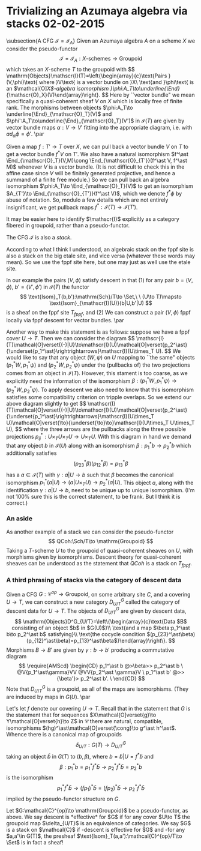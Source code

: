 # Trivializing an Azumaya algebra via stacks 02-02-2015

\subsection{A CFG $\mathscr{I}=\mathscr{I}_A$}
Given an Azumaya algebra $A$ on a scheme $X$ we consider the pseudo-functor
$$
\mathscr{I}=\mathscr{I}_A:X\text{-schemes}\to \mathrm{Groupoid}
$$
which takes an $X$-scheme $T$ to the groupoid with
$$
\mathrm{Objects}\mathscr{I}(T)=\left\{\begin{array}{c}\text{Pairs }(V,\phi)\text{ where }V\text{ is a vector bundle on }X\\
\text{and }\phi\text{ is an $\mathcal{O]_X$-algebra isomorphism }\phi:A_T\to\underline{\End}_{\mathscr{O}_X}(V)\end{array}\right\}.
$$
Here by ``vector bundle" we mean specifically a quasi-coherent sheaf $V$ on $X$ which is locally free of finite rank.  The morphisms between objects $\phi:A_T\to \underline{\End}_{\mathscr{O}_T}(V)$ and $\phi':A_T\to\underline{\End}_{\mathscr{O}_T}(V')$ in $\mathscr{I}(T)$ are given by vector bundle maps $\alpha:V\to V'$ fitting into the appropriate diagram, i.e. with $ad_{\alpha}\phi=\phi'$.
\par

Given a map $f:T'\to T$ over $X$, we can pull back a vector bundle $V$ on $T$ to get a vector bundle $f^\ast V$ on $T'$.  We also have a natural isomorphism $f^\ast \End_{\mathscr{O}_T}(V,M)\cong \End_{\mathscr{O}_{T'}}(f^\ast V, f^\ast M)$ whenever $V$ is a vector bundle.  (It is not difficult to check this in the affine case since $V$ will be finitely generated projective, and hence a summand of a finite free module.)  So we can pull back an algebra isomorphism $\phi:A_T\to \End_{\mathscr{O}_T}(V)$ to get an isomorphism $A_{T'}\to \End_{\mathscr{O}_{T'}}(f^\ast V)$, which we denote $f^\ast \phi$ by abuse of notation.  So, modulo a few details which are not entirely insignificant, we get pullback maps $f^\ast:\mathscr{I}(T)\to\mathscr{I}(T')$.

<div class="remark">
It may be easier here to identify $\mathscr{I}$ explicitly as a category fibered in groupoid, rather than a pseudo-functor.
</div> 

The CFG $\mathscr{I}$ is also a *stack*.

<div class="remark">
According to what I think I understood, an algebraic stack on the fppf site is also a stack on the big etale site, and vice versa (whatever these words may mean).  So we use the fppf site here, but one may just as well use the etale site.
</div>

In our example the pairs $(V,\phi)$ satisfy descent in that (1) for any pair $b=(V,\phi)$, $b'=(V',\phi')$ in $\mathscr{I}(T)$ the functor
$$
\text{Isom}_T(b,b'):\mathrm{Sch}/T\to \Set,\ \ 
(U\to T)\mapsto \text{Isom}_{\mathscr{I}(U)}(b|U,b'|U)
$$
is a sheaf on the fppf site $T_{fppf}$, and (2) We can construct a pair $(V,\phi)$ fppf locally via fppf descent for vector bundles.
\par
  
Another way to make this statement is as follows: suppose we have a fppf cover $U\to T$.  Then we can consider the diagram
$$
\mathscr{I}(T)\mathcal{O]verset{(-)|U}\to\mathscr{I}(U)\mathcal{O]verset{p_2^\ast}{\underset{p_1^\ast}\rightrightarrows}\mathscr{I}(U\times_T U).
$$
We would like to say that any object $(W,\psi)$ on $U$ mapping to ``the same" objects $(p^\ast_1 W, p^\ast_1\psi)$ and $(p^\ast_2 W,p_2^\ast \psi)$ under the (pullbacks of) the two projections comes from an object in $\mathscr{I}(T)$.  However, this stament is too coarse, as we explicitly need the information of the isomorphism $\beta:(p^\ast_1 W, p^\ast_1\psi)\to (p^\ast_2 W,p_2^\ast \psi)$.  To apply descent we also need to know that this isomorphism satisfies some compatibility criterion on tripple overlaps.  So we extend our above diagram slightly to get
$$
\mathscr{I}(T)\mathcal{O]verset{(-)|U}\to\mathscr{I}(U)\mathcal{O]verset{p_2^\ast}{\underset{p_1^\ast}\rightrightarrows}\mathscr{I}(U\times_T U)\mathcal{O]verset{\to}{\underset{\to}\to}\mathscr{I}(U\times_T U\times_T U),
$$
where the three arrows are the pullbacks along the three possible projections $p_{ij}^\ast: U\times_T U\times_T U\to U\times_T U$.  With this diagram in hand we demand that any object $b$ in $\mathscr{I}(U)$ along with an isomorphism $\beta:p_1^\ast b\to p_2^\ast b$ which additionally satisfies 
$$
(p_{23}^\ast\beta)(p_{12}^\ast\beta)=p_{13}^\ast\beta
$$
has a $a\in \mathscr{I}(T)$ with $\gamma:a|U\to b$ such that $\beta$ becomes the canonical isomorphism $p_1^\ast(a|U)\to (a|U\times_T U)\to p_2^\ast(a|U)$.  This object $a$, along with the identification $\gamma:a|U\to b$, need to be unique up to unique isomorphism.  (I'm not 100\% sure this is the correct statement, to be frank.  But I think it is correct.)

### An aside

As another example of a stack we can consider the pseudo-functor
$$
QCoh:\Sch/T\to \mathrm{Groupoid}
$$
Taking a $T$-scheme $U$ to the groupoid of quasi-coherent sheaves on $U$, with morphisms given by isomorphisms.  Descent theory for quasi-coherent sheaves can be understood as the statement that $QCoh$ is a stack on $T_{fppf}$.

### A third phrasing of stacks via the category of descent data

Given a CFG $G:\mathcal{C}^{op}\to \mathrm{Groupoid}$, on some arbitrary site $C$, and a covering $U\to T$, we can construct a new category $D^G_{U/T}$ called the category of descent data for $U\to T$.  The objects of $D^G_{U/T}$ are given by descent data,
$$
\mathrm{Objects}D^G_{U/T}=\left\{\begin{array}{c}\text{Data $B$ consisting of an object $b$ in $G(U)$}\\
\text{and a map $\beta:p_1^\ast b\to p_2^\ast b$ satisfying}\\
\text{the cocycle condition $(p_{23}^\ast\beta)(p_{12}^\ast\beta)=p_{13}^\ast\beta$}\end{array}\right\}.
$$
Morphisms $B\to B'$ are given by $\gamma:b\to b'$ producing a commutative diagram
$$
\require{AMScd} \begin{CD} p_1^\ast b @>\beta>> p_2^\ast b \ @V{p_1^\ast\gamma}VV @VV{p_2^\ast \gamma}V \ p_1^\ast b' @>>{\beta'}> p_2^\ast b'. \ \end{CD}
$$
Note that $D^G_{U/T}$ is a groupoid, as all of the maps are isomorphisms.  (They are induced by maps in $G(U)$.
\par

Let's let $f$ denote our covering $U\to T$.  Recall that in the statement that $G$ is the statement that for sequences $X\mathcal{O]verset{g}\to  Y\mathcal{O]verset{h}\to Z$ in $\mathcal{C}$ there are natural, compatible, isomorphisms $(hg)^\ast\mathcal{O]verset{\cong}\to g^\ast h^\ast$.  Whence there is a canonical map of groupoids
$$
\delta_{U/T}:G(T)\to D^G_{U/T}
$$
taking an object $\bar{b}$ in $G(T)$ to $(b,\beta)$, where $b=\bar{b}|U=f^\ast \bar{b}$ and 
$$
\beta:p_1^\ast b=p_1^\ast f^\ast \bar{b}\to p_2^\ast f^\ast\bar{b}=p_2^\ast b
$$
is the isomorphism
$$
p_1^\ast f^\ast \bar{b}\to (fp_1)^\ast \bar{b}=(fp_2)^\ast \bar{b}\to p_2^\ast f^\ast\bar{b}
$$
implied by the pseudo-functor structure on $G$.

<div class="remark">
Let $G:\mathcal{C}^{op}\to \mathrm{Groupoid}$ be a pseudo-functor, as above.  We say descent is *effective* for $G$ if for any cover $U\to T$ the groupoid map $\delta_{U/T}$ is an equivalence of categories.  We say $G$ is a stack on $\mathcal{C}$ if
-descent is effective for $G$ and
-for any $a,a'\in G(T)$, the presheaf $\text{Isom}_T(a,a'):\mathcal{C}^{op}/T\to \Set$ is in fact a sheaf!
</div>
